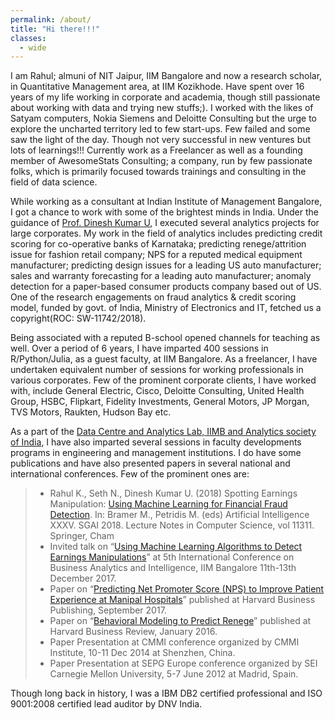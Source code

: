 ```yaml
---
permalink: /about/
title: "Hi there!!!"
classes:
  - wide
---
```


I am Rahul; almuni of NIT Jaipur, IIM Bangalore and now a research scholar, in Quantitative Management area, at IIM Kozikhode. Have spent over 16 years of my life working in corporate and academia, though still passionate about working with data and trying new stuffs;). I worked with the likes of Satyam computers, Nokia Siemens and Deloitte Consulting but the urge to explore the uncharted territory led to few start-ups. Few failed and some saw the light of the day. Though not very successful in new ventures but lots of learnings!!!  Currently work as a Freelancer as well as a founding member of AwesomeStats Consulting; a company, run by few passionate folks, which is primarily focused towards trainings and consulting in the field of data science.

While working as a consultant at Indian Institute of Management Bangalore, I got a chance to work with some of the brightest minds in India. Under the guidance of [Prof. Dinesh Kumar U](https://www.iimb.ac.in/user/70/u-dinesh-kumar), I executed several analytics projects for large corporates. My work in the field of analytics includes predicting credit scoring for co-operative banks of Karnataka; predicting renege/attrition issue for fashion retail company; NPS for a reputed medical equipment manufacturer; predicting design issues for a leading US auto manufacturer; sales and warranty forecasting for a leading auto manufacturer; anomaly detection for a paper-based consumer products company based out of US.  One of the research engagements on fraud analytics & credit scoring model, funded by govt. of India, Ministry of Electronics and IT, fetched us a copyright(ROC: SW-11742/2018). 

Being associated with a reputed B-school opened channels for teaching as well. Over a period of 6 years, I have imparted 400 sessions in R/Python/Julia, as a guest faculty, at IIM Bangalore. As a freelancer, I have undertaken equivalent number of sessions for working professionals in various corporates. Few of the prominent corporate clients, I have worked with, include General Electric, Cisco, Deloitte Consulting, United Health Group, HSBC, Flipkart, Fidelity Investments, General Motors, JP Morgan, TVS Motors, Raukten, Hudson Bay etc. 

As a part of the [Data Centre and Analytics Lab, IIMB and Analytics society of India](https://dcal.iimb.ernet.in/analytics-society-india.html), I have also imparted several sessions in faculty developments programs in engineering and management institutions. I do have some publications and have also presented papers in several national and international conferences. Few of the prominent ones are:

> * Rahul K., Seth N., Dinesh Kumar U. (2018) Spotting Earnings Manipulation: [Using Machine Learning for Financial Fraud Detection](https://link.springer.com/chapter/10.1007%2F978-3-030-04191-5_29). In: Bramer M., Petridis M. (eds) Artificial Intelligence XXXV. SGAI 2018. Lecture Notes in Computer Science, vol 11311. Springer, Cham
> * Invited talk on “[Using Machine Learning Algorithms to Detect Earnings Manipulations](dcal.iimb.ernet.in/baiconf2017/pdf/Conference_Schedule_2017.pdf)” at 5th International Conference on Business Analytics and Intelligence, IIM Bangalore 11th-13th December 2017.
> * Paper on “[Predicting Net Promoter Score (NPS) to Improve Patient Experience at Manipal Hospitals](https://cb.hbsp.harvard.edu/cbmp/product/IMB649-PDF-ENG)” published at Harvard Business Publishing, September 2017.
> * Paper on “[Behavioral Modeling to Predict Renege](https://hbr.org/product/hr-analytics-at-scaleneworks-behavioral-modeling-to-predict-renege/IMB551-PDF-ENG)” published at Harvard Business Review, January 2016.
> * Paper Presentation at CMMI conference organized by CMMI Institute, 10-11 Dec 2014 at Shenzhen, China.
> * Paper Presentation at SEPG Europe conference organized by SEI Carnegie Mellon University, 5-7 June 2012 at Madrid, Spain. 

Though long back in history, I was a IBM DB2 certified professional and ISO 9001:2008 certified lead auditor by DNV India.
